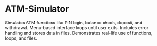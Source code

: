 # ATM-Simulator
Simulates ATM functions like PIN login, balance check, deposit, and withdrawal. Menu-based interface loops until user exits. Includes error handling and stores data in files. Demonstrates real-life use of functions, loops, and files.

